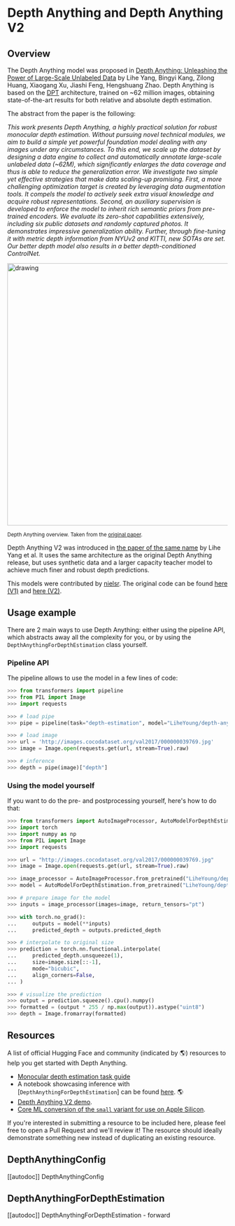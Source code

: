 <!--Copyright 2024 The HuggingFace Team. All rights reserved.

Licensed under the Apache License, Version 2.0 (the "License"); you may not use this file except in compliance with
the License. You may obtain a copy of the License at

http://www.apache.org/licenses/LICENSE-2.0

Unless required by applicable law or agreed to in writing, software distributed under the License is distributed on
an "AS IS" BASIS, WITHOUT WARRANTIES OR CONDITIONS OF ANY KIND, either express or implied. See the License for the
specific language governing permissions and limitations under the License.

⚠️ Note that this file is in Markdown but contain specific syntax for our doc-builder (similar to MDX) that may not be
rendered properly in your Markdown viewer.

-->

# Depth Anything and Depth Anything V2

## Overview

The Depth Anything model was proposed in [Depth Anything: Unleashing the Power of Large-Scale Unlabeled Data](https://arxiv.org/abs/2401.10891) by Lihe Yang, Bingyi Kang, Zilong Huang, Xiaogang Xu, Jiashi Feng, Hengshuang Zhao. Depth Anything is based on the [DPT](dpt) architecture, trained on ~62 million images, obtaining state-of-the-art results for both relative and absolute depth estimation.

The abstract from the paper is the following:

*This work presents Depth Anything, a highly practical solution for robust monocular depth estimation. Without pursuing novel technical modules, we aim to build a simple yet powerful foundation model dealing with any images under any circumstances. To this end, we scale up the dataset by designing a data engine to collect and automatically annotate large-scale unlabeled data (~62M), which significantly enlarges the data coverage and thus is able to reduce the generalization error. We investigate two simple yet effective strategies that make data scaling-up promising. First, a more challenging optimization target is created by leveraging data augmentation tools. It compels the model to actively seek extra visual knowledge and acquire robust representations. Second, an auxiliary supervision is developed to enforce the model to inherit rich semantic priors from pre-trained encoders. We evaluate its zero-shot capabilities extensively, including six public datasets and randomly captured photos. It demonstrates impressive generalization ability. Further, through fine-tuning it with metric depth information from NYUv2 and KITTI, new SOTAs are set. Our better depth model also results in a better depth-conditioned ControlNet.*

<img src="https://huggingface.co/datasets/huggingface/documentation-images/resolve/main/transformers/model_doc/depth_anything_overview.jpg"
alt="drawing" width="600"/>

<small> Depth Anything overview. Taken from the <a href="https://arxiv.org/abs/2401.10891">original paper</a>.</small>

Depth Anything V2 was introduced in [the paper of the same name](https://arxiv.org/abs/2406.09414) by Lihe Yang et al. It uses the same architecture as the original Depth Anything release, but uses synthetic data and a larger capacity teacher model to achieve much finer and robust depth predictions.

This models were contributed by [nielsr](https://huggingface.co/nielsr).
The original code can be found [here (V1)](https://github.com/LiheYoung/Depth-Anything) and [here (V2)](https://github.com/DepthAnything/Depth-Anything-V2).

## Usage example

There are 2 main ways to use Depth Anything: either using the pipeline API, which abstracts away all the complexity for you, or by using the `DepthAnythingForDepthEstimation` class yourself.

### Pipeline API

The pipeline allows to use the model in a few lines of code:

```python
>>> from transformers import pipeline
>>> from PIL import Image
>>> import requests

>>> # load pipe
>>> pipe = pipeline(task="depth-estimation", model="LiheYoung/depth-anything-small-hf")

>>> # load image
>>> url = 'http://images.cocodataset.org/val2017/000000039769.jpg'
>>> image = Image.open(requests.get(url, stream=True).raw)

>>> # inference
>>> depth = pipe(image)["depth"]
```

### Using the model yourself

If you want to do the pre- and postprocessing yourself, here's how to do that:

```python
>>> from transformers import AutoImageProcessor, AutoModelForDepthEstimation
>>> import torch
>>> import numpy as np
>>> from PIL import Image
>>> import requests

>>> url = "http://images.cocodataset.org/val2017/000000039769.jpg"
>>> image = Image.open(requests.get(url, stream=True).raw)

>>> image_processor = AutoImageProcessor.from_pretrained("LiheYoung/depth-anything-small-hf")
>>> model = AutoModelForDepthEstimation.from_pretrained("LiheYoung/depth-anything-small-hf")

>>> # prepare image for the model
>>> inputs = image_processor(images=image, return_tensors="pt")

>>> with torch.no_grad():
...     outputs = model(**inputs)
...     predicted_depth = outputs.predicted_depth

>>> # interpolate to original size
>>> prediction = torch.nn.functional.interpolate(
...     predicted_depth.unsqueeze(1),
...     size=image.size[::-1],
...     mode="bicubic",
...     align_corners=False,
... )

>>> # visualize the prediction
>>> output = prediction.squeeze().cpu().numpy()
>>> formatted = (output * 255 / np.max(output)).astype("uint8")
>>> depth = Image.fromarray(formatted)
```

## Resources

A list of official Hugging Face and community (indicated by 🌎) resources to help you get started with Depth Anything.

- [Monocular depth estimation task guide](../tasks/depth_estimation)
- A notebook showcasing inference with [`DepthAnythingForDepthEstimation`] can be found [here](https://github.com/NielsRogge/Transformers-Tutorials/blob/master/Depth%20Anything/Predicting_depth_in_an_image_with_Depth_Anything.ipynb). 🌎
- [Depth Anything V2 demo](https://huggingface.co/spaces/depth-anything/Depth-Anything-V2).
- [Core ML conversion of the `small` variant for use on Apple Silicon](https://huggingface.co/apple/coreml-depth-anything-v2-small).

If you're interested in submitting a resource to be included here, please feel free to open a Pull Request and we'll review it! The resource should ideally demonstrate something new instead of duplicating an existing resource.

## DepthAnythingConfig

[[autodoc]] DepthAnythingConfig

## DepthAnythingForDepthEstimation

[[autodoc]] DepthAnythingForDepthEstimation
    - forward